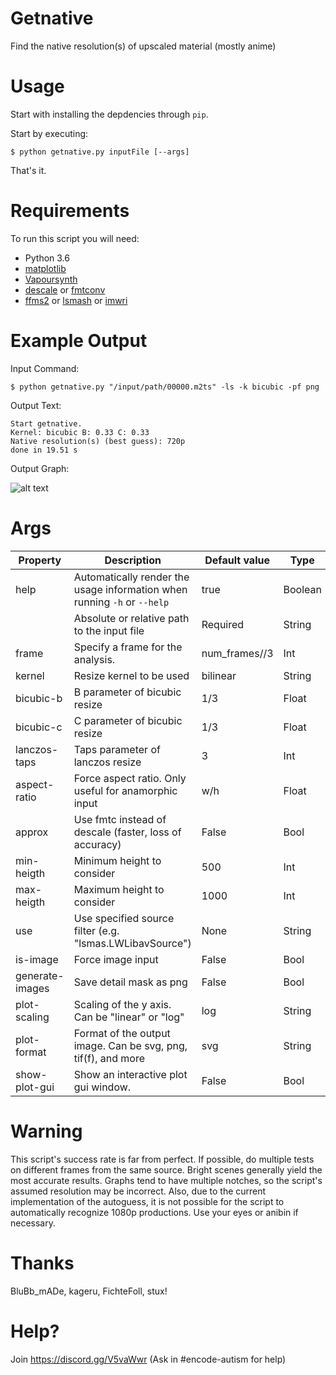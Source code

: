 # Getnative
Find the native resolution(s) of upscaled material (mostly anime)

# Usage
Start with installing the depdencies through `pip`.

Start by executing:

    $ python getnative.py inputFile [--args]

That's it.

# Requirements

To run this script you will need:

* Python 3.6
* [matplotlib](http://matplotlib.org/users/installing.html)
* [Vapoursynth](http://www.vapoursynth.com)
* [descale](https://github.com/BluBb-mADe/vapoursynth-descale) or [fmtconv](https://github.com/EleonoreMizo/fmtconv)
* [ffms2](https://github.com/FFMS/ffms2) or [lsmash](https://github.com/VFR-maniac/L-SMASH-Works) or [imwri](https://forum.doom9.org/showthread.php?t=170981)

# Example Output
Input Command:

    $ python getnative.py "/input/path/00000.m2ts" -ls -k bicubic -pf png

Output Text:
```
Start getnative.
Kernel: bicubic B: 0.33 C: 0.33 
Native resolution(s) (best guess): 720p
done in 19.51 s
```

Output Graph:

![alt text](https://0x0.st/FaK.png)

# Args

| Property | Description | Default value | Type |
| -------- | ----------- | ------------------ | ---- |
| help | Automatically render the usage information when running `-h` or `--help` | true | Boolean |
|  | Absolute or relative path to the input file | Required | String |
| frame | Specify a frame for the analysis. | num_frames//3 | Int |
| kernel | Resize kernel to be used | bilinear | String |
| bicubic-b | B parameter of bicubic resize | 1/3 | Float |
| bicubic-c | C parameter of bicubic resize | 1/3 | Float |
| lanczos-taps | Taps parameter of lanczos resize | 3 | Int |
| aspect-ratio | Force aspect ratio. Only useful for anamorphic input| w/h | Float |
| approx | Use fmtc instead of descale (faster, loss of accuracy) | False | Bool |
| min-heigth | Minimum height to consider | 500 | Int |
| max-heigth | Maximum height to consider | 1000 | Int |
| use | Use specified source filter (e.g. "lsmas.LWLibavSource") | None | String |
| is-image | Force image input | False | Bool |
| generate-images | Save detail mask as png | False | Bool |
| plot-scaling | Scaling of the y axis. Can be "linear" or "log" | log | String |
| plot-format | Format of the output image. Can be svg, png, tif(f), and more | svg | String |
| show-plot-gui | Show an interactive plot gui window. | False | Bool |


# Warning
This script's success rate is far from perfect.
If possible, do multiple tests on different frames from the same source.
Bright scenes generally yield the most accurate results.
Graphs tend to have multiple notches, so the script's assumed resolution may be incorrect.
Also, due to the current implementation of the autoguess, it is not possible for the script 
to automatically recognize 1080p productions.
Use your eyes or anibin if necessary.
  
# Thanks  
BluBb_mADe, kageru, FichteFoll, stux!

# Help?

Join https://discord.gg/V5vaWwr (Ask in #encode-autism for help)
